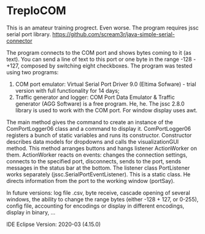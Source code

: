# TreploCOM
This is an amateur training progrect. Even worse.
The program requires jssc serial port library.
https://github.com/scream3r/java-simple-serial-connector

The program connects to the COM port and shows bytes coming to it (as text).
You can send a line of text to this port or one byte in the range -128 - +127, composed by switching eight checkboxes.
The program was tested using two programs:
1. COM port emulator: Virtual Serial Port Driver 9.0 (Eltima Sofware) - trial version with full functionality for 14 days;
2. Traffic generator and logger: COM Port Data Emulator & Traffic generator (AGG Software) is a free program. He, he.
The jssc 2.8.0 library is used to work with the COM port. For window display uses awt.

The main method gives the command to create an instance of the ComPortLogger06 class and a command to display it.
ComPortLogger06 registers a bunch of static variables and runs its constructor.
Constructor describes data models for dropdowns and calls the visualizationGUI method.
This method arranges buttons and hangs listener ActionWorker on them.
ActionWorker reacts on events: changes the connection settings, connects to the specified port,
disconnects, sends to the port, sends messages in the status bar at the bottom.
The listener class PortListener works separately (jssc.SerialPortEventListener). This is a static class.
He directs information from the port to the working window (portSay).

In future versions: log file .csv, byte receive, cascade opening of several windows, the ability to change the range bytes
(either -128 + 127, or 0-255), config file, accounting for encodings or display in different encodings, display in binary, ...

IDE Eclipse Version: 2020-03 (4.15.0)

